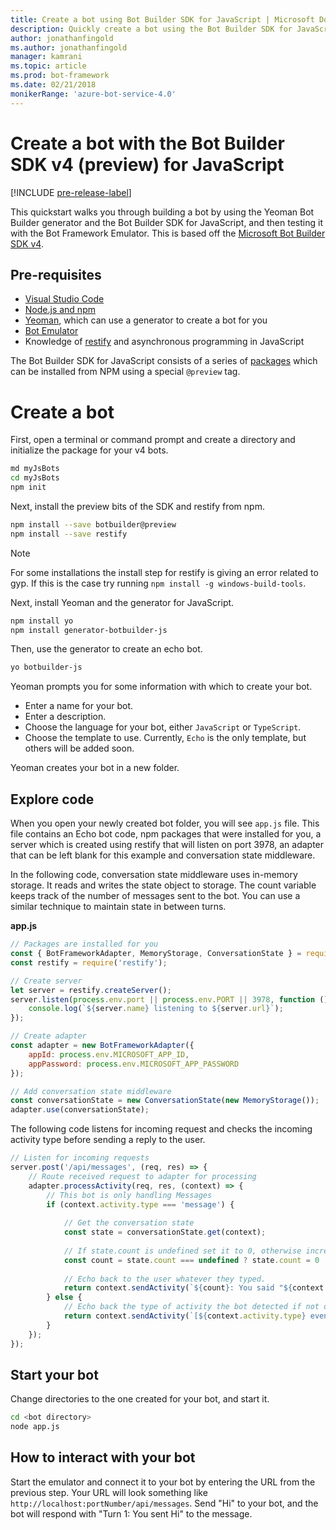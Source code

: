 ```yaml
---
title: Create a bot using Bot Builder SDK for JavaScript | Microsoft Docs
description: Quickly create a bot using the Bot Builder SDK for JavaScript.
author: jonathanfingold
ms.author: jonathanfingold
manager: kamrani
ms.topic: article
ms.prod: bot-framework
ms.date: 02/21/2018
monikerRange: 'azure-bot-service-4.0'
---
```



# Create a bot with the Bot Builder SDK v4 (preview) for JavaScript
[!INCLUDE [pre-release-label](../includes/pre-release-label.md)]

This quickstart walks you through building a bot by using the Yeoman Bot Builder generator and the Bot Builder SDK for JavaScript, and then testing it with the Bot Framework Emulator. This is based off the [Microsoft Bot Builder SDK v4](https://github.com/Microsoft/botbuilder-js).

## Pre-requisites
- [Visual Studio Code](https://www.visualstudio.com/downloads)
- [Node.js and npm](https://nodejs.org/en/)
- [Yeoman](http://yeoman.io/), which can use a generator to create a bot for you
- [Bot Emulator](https://github.com/Microsoft/BotFramework-Emulator)
- Knowledge of [restify](https://http://restify.com/) and asynchronous programming in JavaScript

The Bot Builder SDK for JavaScript consists of a series of [packages](https://github.com/Microsoft/botbuilder-js/tree/master/libraries) which can be installed from NPM using a special `@preview` tag.

# Create a bot
<!--
Paste the code below into a file called `app.js`:

```JavaScript
const botbuilder = require('botbuilder');
const restify = require('restify');

// Create server
let server = restify.createServer();
server.listen(process.env.port || process.env.PORT || 3978, function () {
    console.log(`${server.name} listening to ${server.url}`);
});

// Create adapter (it's ok for MICROSOFT_APP_ID and MICROSOFT_APP_PASSWORD to be blank for now)  
const adapter = new botbuilder.BotFrameworkAdapter({ 
    appId: process.env.MICROSOFT_APP_ID, 
    appPassword: process.env.MICROSOFT_APP_PASSWORD 
});


// Listen for incoming activity 
server.post('/api/messages', (req, res) => {
    // Route received activity from adapter for processing
    adapter.processActivity(req, res, async (context) => {
        if (context.activity.type === 'message') {
            await context.sendActivity(`Hello World!`);
        }
    });
});
```
-->

First, open a terminal or command prompt and create a directory and initialize the package for your v4 bots.

```bash
md myJsBots
cd myJsBots
npm init
```

Next, install the preview bits of the SDK and restify from npm.

```bash
npm install --save botbuilder@preview
npm install --save restify
```

> [!NOTE]
> For some installations the install step for restify is giving an error related to gyp.
> If this is the case try running `npm install -g windows-build-tools`.

Next, install Yeoman and the generator for JavaScript.

```bash
npm install yo
npm install generator-botbuilder-js
```

Then, use the generator to create an echo bot.

```bash
yo botbuilder-js
```

Yeoman prompts you for some information with which to create your bot.
-   Enter a name for your bot.
-   Enter a description.
-   Choose the language for your bot, either `JavaScript` or `TypeScript`.
-   Choose the template to use. Currently, `Echo` is the only template, but others will be added soon.

Yeoman creates your bot in a new folder.

## Explore code

When you open your newly created bot folder, you will see `app.js` file. This file contains an Echo bot code, npm packages that were installed for you, a server which is created using restify that will listen on port 3978, an adapter that can be left blank for this example and conversation state middleware. 

In the following code, conversation state middleware uses in-memory storage. It reads and writes the state object to storage. The count variable keeps track of the number of messages sent to the bot. You can use a similar technique to maintain state in between turns. 

**app.js**
```javascript
// Packages are installed for you
const { BotFrameworkAdapter, MemoryStorage, ConversationState } = require('botbuilder');
const restify = require('restify');

// Create server
let server = restify.createServer();
server.listen(process.env.port || process.env.PORT || 3978, function () {
    console.log(`${server.name} listening to ${server.url}`);
});

// Create adapter
const adapter = new BotFrameworkAdapter({ 
    appId: process.env.MICROSOFT_APP_ID, 
    appPassword: process.env.MICROSOFT_APP_PASSWORD 
});

// Add conversation state middleware
const conversationState = new ConversationState(new MemoryStorage());
adapter.use(conversationState);
```

The following code listens for incoming request and checks the incoming activity type before sending a reply to the user.

```javascript
// Listen for incoming requests 
server.post('/api/messages', (req, res) => {
    // Route received request to adapter for processing
    adapter.processActivity(req, res, (context) => {
        // This bot is only handling Messages
        if (context.activity.type === 'message') {
        
            // Get the conversation state
            const state = conversationState.get(context);
            
            // If state.count is undefined set it to 0, otherwise increment it by 1
            const count = state.count === undefined ? state.count = 0 : ++state.count;
            
            // Echo back to the user whatever they typed.
            return context.sendActivity(`${count}: You said "${context.activity.text}"`);
        } else {
            // Echo back the type of activity the bot detected if not of type message
            return context.sendActivity(`[${context.activity.type} event detected]`);
        }
    });
});
```

## Start your bot

Change directories to the one created for your bot, and start it.

```bash
cd <bot directory>
node app.js
```

## How to interact with your bot

Start the emulator and connect it to your bot by entering the URL from the previous step. Your URL will look something like `http://localhost:portNumber/api/messages`. Send "Hi" to your bot, and the bot will respond with "Turn 1: You sent Hi" to the message.
